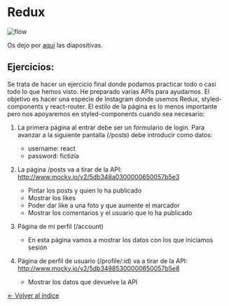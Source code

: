 # Redux

![flow](https://github.com/springload/react-redux-exercise/blob/master/readme/redux1.jpg?raw=true)

Os dejo por [aquí](https://es.slideshare.net/SergioZamarroSnchez/redux-reactadalab) las diapositivas.

## Ejercicios:

Se trata de hacer un ejercicio final donde podamos practicar todo o casi todo lo que hemos visto. He preparado varias APIs para ayudarnos. El objetivo es hacer una especie de Instagram donde usemos Redux, styled-components y react-router. El estilo de la página es lo menos importante pero nos apoyaremos en styled-components cuando sea necesario:

1. La primera página al entrar debe ser un formulario de login. Para avanzar a la siguiente pantalla (/posts) debe introducir como datos:
    * username: react
    * password: fictizia

2. La página /posts va a tirar de la API: http://www.mocky.io/v2/5db348a0300000650057b5e3
    * Pintar los posts y quien lo ha publicado
    * Mostrar los likes
    * Poder dar like a una foto y que aumente el marcador
    * Mostrar los comentarios y el usuario que lo ha publicado

3. Página de mi perfil (/account)
    * En esta página vamos a mostrar los datos con los que iniciamos sesión

4. Página de perfil de usuario (/profile/:id) va a tirar de la API: http://www.mocky.io/v2/5db34985300000650057b5e8
    * Mostrar los datos que devuelve la API


[<- Volver al índice](../../README.md)
